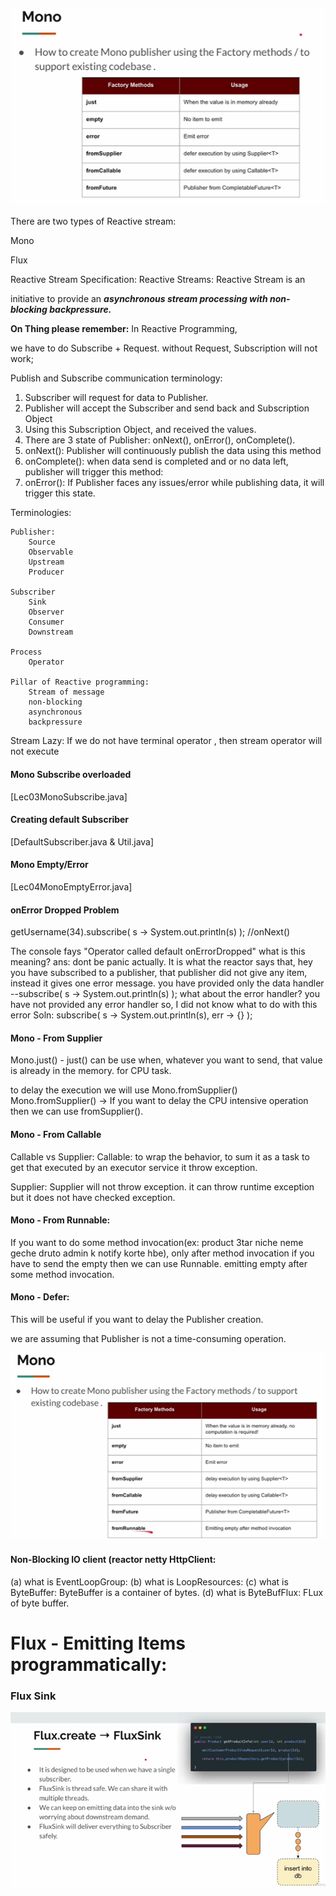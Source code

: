 
[//]: # (# Reactive Programming masterclass)
![alt text](images/reactive/mono_ss1.png)<br>

There are two types of Reactive stream:

Mono 

Flux

Reactive Stream Specification:
    Reactive Streams:  Reactive Stream is an

initiative to provide an **_asynchronous stream processing with non-blocking backpressure._**



 **On Thing please remember:** In Reactive Programming,
 
we have to do Subscribe + Request. without Request, Subscription will not work;






























Publish and Subscribe communication terminology:


1. Subscriber will request for data to Publisher.
2. Publisher will accept the Subscriber and send back and Subscription Object
3. Using this Subscription Object, and received the values.
4. There are 3 state of Publisher: onNext(), onError(), onComplete().
5. onNext(): Publisher will continuously publish the data using this method
6. onComplete(): when data send is completed and or no data left, publisher will trigger this method:
7. onError(): If Publisher faces any issues/error while publishing data, it will trigger this state. 

Terminologies:

    Publisher:
        Source
        Observable
        Upstream
        Producer

    Subscriber
        Sink 
        Observer
        Consumer
        Downstream

    Process
        Operator

    Pillar of Reactive programming:
        Stream of message
        non-blocking
        asynchronous
        backpressure




Stream Lazy: If we do not have terminal operator , then stream operator will not execute
#### Mono Subscribe overloaded
[Lec03MonoSubscribe.java]

#### Creating default Subscriber
[DefaultSubscriber.java & Util.java]

#### Mono Empty/Error
[Lec04MonoEmptyError.java]

#### onError Dropped Problem
getUsername(34).subscribe(
s -> System.out.println(s)
); //onNext()

The console fays "Operator called default onErrorDropped" what is this meaning? ans: dont be panic
actually. It is what the reactor says that, hey you have subscribed to a publisher, that publisher did not give
any item, instead it gives one error message. you have provided only the data handler --subscribe(
s -> System.out.println(s)
); what about the error handler? you have not provided any error handler so, I did not know what to do with this error
Soln:
subscribe(
s -> System.out.println(s),
err -> {}
);

#### Mono - From Supplier

Mono.just() - just() can be use when, whatever you want to send, that value
is already in the memory. for CPU task.

to delay the execution we will use Mono.fromSupplier()
Mono.fromSupplier() -> If you want to delay the CPU intensive operation
then we can use fromSupplier().

#### Mono - From Callable

Callable vs Supplier:
Callable: to wrap the behavior, to sum it as a task to get that executed by an executor service
it throw exception.

Supplier: Supplier will not throw exception. it can throw runtime exception but it does not have
checked exception.

#### Mono - From Runnable:
If you want to do some method invocation(ex: product 3tar niche neme geche druto admin k notify korte hbe), only after method invocation
if you have to send the empty then we can use Runnable.
emitting empty after some method invocation.

#### Mono - Defer:
This will be useful if you want to delay the Publisher creation.

we are assuming that Publisher is not a time-consuming operation.

![alt text](images/reactive/mono/mono_data.png)<br>

#### Non-Blocking IO client (reactor netty HttpClient:
(a) what is EventLoopGroup:
(b) what is LoopResources:
(c) what is ByteBuffer: ByteBuffer is a container of bytes.
(d) what is ByteBufFlux: FLux of byte buffer.

# Flux - Emitting Items programmatically:

### Flux Sink

![alt text](images/reactive/flux/flux_sink.png)<br>